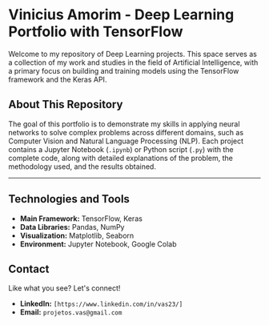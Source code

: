 # Vinicius Amorim - Deep Learning Portfolio with TensorFlow

Welcome to my repository of Deep Learning projects. This space serves as a collection of my work and studies in the field of Artificial Intelligence, with a primary focus on building and training models using the TensorFlow framework and the Keras API.

## About This Repository

The goal of this portfolio is to demonstrate my skills in applying neural networks to solve complex problems across different domains, such as Computer Vision and Natural Language Processing (NLP). Each project contains a Jupyter Notebook (`.ipynb`) or Python script (`.py`) with the complete code, along with detailed explanations of the problem, the methodology used, and the results obtained.

---

## Technologies and Tools

* **Main Framework:** TensorFlow, Keras
* **Data Libraries:** Pandas, NumPy
* **Visualization:** Matplotlib, Seaborn
* **Environment:** Jupyter Notebook, Google Colab

## Contact

Like what you see? Let's connect!

* **LinkedIn:** `[https://www.linkedin.com/in/vas23/]`
* **Email:** `projetos.vas@gmail.com`